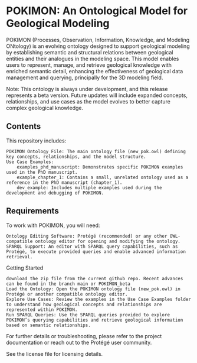 # POKIMON: An Ontological Model for Geological Modeling

POKIMON (Processes, Observation, Information, Knowledge, and Modeling ONtology) is an evolving ontology designed to support geological modeling by establishing semantic and structural relations between geological entities and their analogues in the modeling space. This model enables users to represent, manage, and retrieve geological knowledge with enriched semantic detail, enhancing the effectiveness of geological data management and querying, principally for the 3D modeling field.

Note: This ontology is always under development, and this release represents a beta version. Future updates will include expanded concepts, relationships, and use cases as the model evolves to better capture complex geological knowledge.
## Contents

This repository includes:

    POKIMON Ontology File: The main ontology file (new_pok.owl) defining key concepts, relationships, and the model structure.
    Use Case Examples:
        examples_phd_manuscript: Demonstrates specific POKIMON examples used in the PhD manuscript.
        example_chapter_1: Contains a small, unrelated ontology used as a reference in the PhD manuscript (chapter_1).
        dev_example: Includes multiple examples used during the development and debugging of POKIMON.

## Requirements

To work with POKIMON, you will need:

    Ontology Editing Software: Protégé (recommended) or any other OWL-compatible ontology editor for opening and modifying the ontology.
    SPARQL Support: An editor with SPARQL query capabilities, such as Protégé, to execute provided queries and enable advanced information retrieval.

Getting Started

    download the zip file from the current github repo. Recent advances can be found in the branch main or POKIMON_beta 
    Load the Ontology: Open the POKIMON ontology file (new_pok.owl) in Protégé or another compatible ontology editor.
    Explore Use Cases: Review the examples in the Use Case Examples folder to understand how geological concepts and relationships are represented within POKIMON.
    Run SPARQL Queries: Use the SPARQL queries provided to explore POKIMON’s querying capabilities and retrieve geological information based on semantic relationships.

For further details or troubleshooting, please refer to the project documentation or reach out to the Protégé user community.

See the license file for licensing details.

